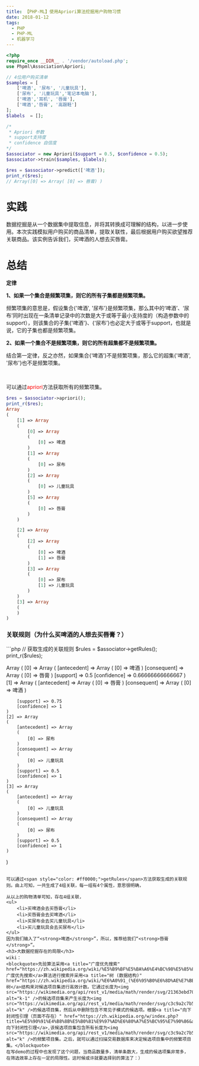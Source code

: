 ```yaml
---
title: 【PHP-ML】使用Apriori算法挖掘用户购物习惯
date: 2018-01-12
tags: 
  - PHP 
  - PHP-ML
  - 机器学习
---
```

```php
<?php
require_once __DIR__ . '/vendor/autoload.php';
use Phpml\Association\Apriori;

// 4位用户购买清单
$samples = [
    ['啤酒', '尿布', '儿童玩具'],
    ['尿布', '儿童玩具','笔记本电脑'],
    ['啤酒','耳机', '唇膏'],
    ['啤酒','唇膏', '高跟鞋']
];
$labels  = [];

/*
 * Apriori 参数
 * support支持度
 * confidence 自信度
*/
$associator = new Apriori($support = 0.5, $confidence = 0.5);
$associator->train($samples, $labels);

$res = $associator->predict(['啤酒']);
print_r($res);
// Array([0] => Array( [0] => 唇膏) )

```

<h1>实践</h1>
数据挖掘是从一个数据集中提取信息，并将其转换成可理解的结构，以进一步使用。本次实践模拟用户购买的商品清单，提取关联性，最后根据用户购买欲望推荐关联商品。该实例告诉我们，买啤酒的人想去买唇膏。
<h1>总结</h1>
<strong>定律</strong>

<strong>1、如果一个集合是频繁项集，则它的所有子集都是频繁项集。</strong>

频繁项集的意思是，假设集合{'啤酒', '尿布'}是频繁项集，那么其中的‘啤酒’、‘尿布’同时出现在一条清单记录中的次数是大于或等于最小支持度的（构造参数中的support），则该集合的子集{'啤酒'}、{‘尿布’}也必定大于或等于support，也就是说，它的子集也都是频繁项集。

<strong>2、如果一个集合不是频繁项集，则它的所有超集都不是频繁项集。</strong>

结合第一定律，反之亦然，如果集合{‘啤酒’}不是频繁项集，那么它的超集{'啤酒', '尿布'}也不是频繁项集。

&nbsp;

可以通过<span style="color: #ff0000;">apriori</span>方法获取所有的频繁项集。

```php
$res = $associator->apriori();
print_r($res);
Array
(
    [1] => Array
    (
        [0] => Array
        (
            [0] => 啤酒
        )
        [1] => Array
        (
            [0] => 尿布
        )
        [2] => Array
        (
            [0] => 儿童玩具
        )
        [5] => Array
        (
            [0] => 唇膏
        )
    )

    [2] => Array
    (
        [2] => Array
        (
            [0] => 啤酒
            [1] => 唇膏
        )
        [3] => Array
        (
            [0] => 尿布
            [1] => 儿童玩具
        )
    )
    [3] => Array
    (
    )
)

```

<h3>关联规则（为什么买啤酒的人想去买唇膏？）</h3>
```php
// 获取生成的关联规则
$rules = $associator->getRules();
print_r($rules);

Array
(
    [0] => Array
    (
        [antecedent] => Array
        (
            [0] => 啤酒
        )
        [consequent] => Array
        (
            [0] => 唇膏
        )
        [support] => 0.5
        [confidence] => 0.66666666666667
    )
    [1] => Array
    (
        [antecedent] => Array
        (
            [0] => 唇膏
        )
        [consequent] => Array
        (
            [0] => 啤酒
        )
    
        [support] => 0.75
        [confidence] => 1
    )
    [2] => Array
    (
        [antecedent] => Array
        (
            [0] => 尿布
        )
        [consequent] => Array
        (
            [0] => 儿童玩具
        )
        [support] => 0.5
        [confidence] => 1
    )
    [3] => Array
    (
        [antecedent] => Array
        (
            [0] => 儿童玩具
        )
        [consequent] => Array
        (
            [0] => 尿布
        )
        [support] => 0.5
        [confidence] => 1
    )
)

```

可以通过<span style="color: #ff0000;">getRules</span>方法获取生成的关联规则。由上可知，一共生成了4组关联，每一组有4个属性，意思很明确，

从以上的购物清单可知，存在4组关联，
<ul>
 	<li>买啤酒会去买唇膏</li>
 	<li>买唇膏会去买啤酒</li>
 	<li>买尿布会去买儿童玩具</li>
 	<li>买儿童玩具会去买尿布</li>
</ul>
因为我们输入了“<strong>啤酒</strong>”，所以，推荐给我们“<strong>唇膏</strong>”。
<h3>大数据挖掘存在的局限</h3>
wiki：
<blockquote>先验算法采用<a title="广度优先搜索" href="https://zh.wikipedia.org/wiki/%E5%B9%BF%E5%BA%A6%E4%BC%98%E5%85%88%E6%90%9C%E7%B4%A2">广度优先搜索</a>算法进行搜索并采用<a title="树 (数据结构)" href="https://zh.wikipedia.org/wiki/%E6%A0%91_(%E6%95%B0%E6%8D%AE%E7%BB%93%E6%9E%84)">树</a>结构来对候选项目集进行高效计数。它通过长度为<img src="https://wikimedia.org/api/rest_v1/media/math/render/svg/21363ebd7038c93aae93127e7d910fc1b2e2c745" alt="k-1" />的候选项目集来产生长度为<img src="https://wikimedia.org/api/rest_v1/media/math/render/svg/c3c9a2c7b599b37105512c5d570edc034056dd40" alt="k" />的候选项目集，然后从中删除包含不常见子模式的候选项。根据<a title="向下封闭性引理（页面不存在）" href="https://zh.wikipedia.org/w/index.php?title=%E5%90%91%E4%B8%8B%E5%B0%81%E9%97%AD%E6%80%A7%E5%BC%95%E7%90%86&amp;action=edit&amp;redlink=1">向下封闭性引理</a>,该候选项目集包含所有长度为<img src="https://wikimedia.org/api/rest_v1/media/math/render/svg/c3c9a2c7b599b37105512c5d570edc034056dd40" alt="k" />的频繁项目集。之后，就可以通过扫描交易数据库来决定候选项目集中的频繁项目集。</blockquote>
在写demo的过程中也发现了这个问题，当商品数量多，清单条数大，生成的候选项集非常多，在筛选效率上存在一定的局限性。这时候或许就要选择别的算法了：）